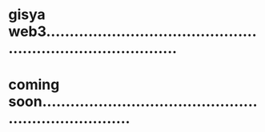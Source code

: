 # gisya web3.................................................................................
# coming soon........................................................................
